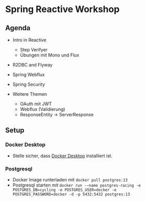 # Spring Reactive Workshop 

## Agenda

* Intro in Reactive
    * Step Verifyer
    * Übungen mit Mono und Flux

* R2DBC and Flyway
* Spring Webflux
* Spring Security

* Weitere Themen
    * OAuth mit JWT
    * Webflux (Validierung)
    * ResponseEntity -> ServerResponse


## Setup

### Docker Desktop
* Stelle sicher, dass [Docker Desktop](https://www.docker.com/products/docker-desktop) installiert ist.

### Postgresql

* Docker Image runterladen mit `docker pull postgres:13`
* Postgresql starten mit  `docker run -–name postgres-racing -e POSTGRES_DB=cycling -e POSTGRES_USER=docker -e POSTGRES_PASSWORD=docker -d -p 5432:5432 postgres:13`